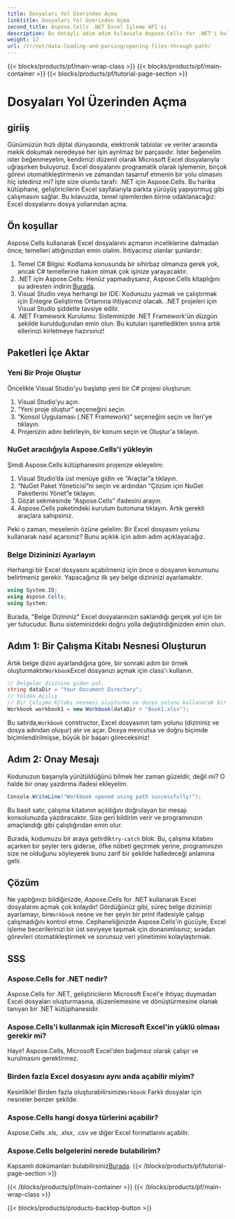 ```yaml
---
title: Dosyaları Yol Üzerinden Açma
linktitle: Dosyaları Yol Üzerinden Açma
second_title: Aspose.Cells .NET Excel İşleme API'si
description: Bu detaylı adım adım kılavuzla Aspose.Cells for .NET'i kullanarak Excel dosyalarını zahmetsizce nasıl açacağınızı keşfedin.
weight: 12
url: /tr/net/data-loading-and-parsing/opening-files-through-path/
---
```


{{< blocks/products/pf/main-wrap-class >}}
{{< blocks/products/pf/main-container >}}
{{< blocks/products/pf/tutorial-page-section >}}

# Dosyaları Yol Üzerinden Açma

## giriiş
Günümüzün hızlı dijital dünyasında, elektronik tablolar ve veriler arasında mekik dokumak neredeyse her işin ayrılmaz bir parçasıdır. İster beğenelim ister beğenmeyelim, kendimizi düzenli olarak Microsoft Excel dosyalarıyla uğraşırken buluyoruz. Excel dosyalarını programatik olarak işlemenin, birçok görevi otomatikleştirmenin ve zamandan tasarruf etmenin bir yolu olmasını hiç istediniz mi? İşte size olumlu tarafı: .NET için Aspose.Cells. Bu harika kütüphane, geliştiricilerin Excel sayfalarıyla parkta yürüyüş yapıyormuş gibi çalışmasını sağlar. Bu kılavuzda, temel işlemlerden birine odaklanacağız: Excel dosyalarını dosya yollarından açma.
## Ön koşullar
 
Aspose.Cells kullanarak Excel dosyalarını açmanın inceliklerine dalmadan önce, temelleri attığınızdan emin olalım. İhtiyacınız olanlar şunlardır:
1. Temel C# Bilgisi: Kodlama konusunda bir sihirbaz olmanıza gerek yok, ancak C# temellerine hakim olmak çok işinize yarayacaktır.
2.  .NET için Aspose.Cells: Henüz yapmadıysanız, Aspose.Cells kitaplığını şu adresten indirin:[Burada](https://releases.aspose.com/cells/net/).
3. Visual Studio veya herhangi bir IDE: Kodunuzu yazmak ve çalıştırmak için Entegre Geliştirme Ortamına ihtiyacınız olacak. .NET projeleri için Visual Studio şiddetle tavsiye edilir.
4. .NET Framework Kurulumu: Sisteminizde .NET Framework'ün düzgün şekilde kurulduğundan emin olun.
Bu kutuları işaretledikten sonra artık ellerinizi kirletmeye hazırsınız!
## Paketleri İçe Aktar
### Yeni Bir Proje Oluştur
Öncelikle Visual Studio'yu başlatıp yeni bir C# projesi oluşturun:
1. Visual Studio’yu açın.
2. “Yeni proje oluştur” seçeneğini seçin.
3. “Konsol Uygulaması (.NET Framework)” seçeneğini seçin ve İleri’ye tıklayın.
4. Projenizin adını belirleyin, bir konum seçin ve Oluştur'a tıklayın.
### NuGet aracılığıyla Aspose.Cells'i yükleyin
Şimdi Aspose.Cells kütüphanesini projenize ekleyelim:
1. Visual Studio’da üst menüye gidin ve “Araçlar”a tıklayın.
2. “NuGet Paket Yöneticisi”ni seçin ve ardından “Çözüm için NuGet Paketlerini Yönet”e tıklayın.
3. Gözat sekmesinde “Aspose.Cells” ifadesini arayın.
4. Aspose.Cells paketindeki kurulum butonuna tıklayın. 
Artık gerekli araçlara sahipsiniz.

Peki o zaman, meselenin özüne gelelim: Bir Excel dosyasını yolunu kullanarak nasıl açarsınız? Bunu açıklık için adım adım açıklayacağız.
### Belge Dizininizi Ayarlayın
Herhangi bir Excel dosyasını açabilmeniz için önce o dosyanın konumunu belirtmeniz gerekir. Yapacağınız ilk şey belge dizininizi ayarlamaktır.

```csharp
using System.IO;
using Aspose.Cells;
using System;
```

Burada, "Belge Dizininiz" Excel dosyalarınızın saklandığı gerçek yol için bir yer tutucudur. Bunu sisteminizdeki doğru yolla değiştirdiğinizden emin olun. 
## Adım 1: Bir Çalışma Kitabı Nesnesi Oluşturun 
 Artık belge dizini ayarlandığına göre, bir sonraki adım bir örnek oluşturmaktır`Workbook`Excel dosyanızı açmak için class'ı kullanın.

```csharp
// Belgeler dizinine giden yol.
string dataDir = "Your Document Directory";
// Yoldan Açılış
// Bir Çalışma Kitabı nesnesi oluşturma ve dosya yolunu kullanarak bir Excel dosyasını açma
Workbook workbook1 = new Workbook(dataDir + "Book1.xlsx");
```

 Bu satırda,`Workbook` constructor, Excel dosyasının tam yolunu (dizininiz ve dosya adından oluşur) alır ve açar. Dosya mevcutsa ve doğru biçimde biçimlendirilmişse, büyük bir başarı göreceksiniz!
## Adım 2: Onay Mesajı
Kodunuzun başarıyla yürütüldüğünü bilmek her zaman güzeldir, değil mi? O halde bir onay yazdırma ifadesi ekleyelim.

```csharp
Console.WriteLine("Workbook opened using path successfully!");
```

Bu basit satır, çalışma kitabının açıldığını doğrulayan bir mesajı konsolunuzda yazdıracaktır. Size geri bildirim verir ve programınızın amaçlandığı gibi çalıştığından emin olur.

 Burada, kodumuzu bir araya getirdik`try-catch` blok. Bu, çalışma kitabını açarken bir şeyler ters giderse, öfke nöbeti geçirmek yerine, programınızın size ne olduğunu söyleyerek bunu zarif bir şekilde halledeceği anlamına gelir.
## Çözüm
Ne yaptığınızı bildiğinizde, Aspose.Cells for .NET kullanarak Excel dosyalarını açmak çok kolaydır! Gördüğünüz gibi, süreç belge dizininizi ayarlamayı, bir`Workbook` nesne ve her şeyin bir print ifadesiyle çalışıp çalışmadığını kontrol etme. Cephaneliğinizde Aspose.Cells'in gücüyle, Excel işleme becerilerinizi bir üst seviyeye taşımak için donanımlısınız; sıradan görevleri otomatikleştirmek ve sorunsuz veri yönetimini kolaylaştırmak.
## SSS
### Aspose.Cells for .NET nedir?
Aspose.Cells for .NET, geliştiricilerin Microsoft Excel'e ihtiyaç duymadan Excel dosyaları oluşturmasına, düzenlemesine ve dönüştürmesine olanak tanıyan bir .NET kütüphanesidir.
### Aspose.Cells'i kullanmak için Microsoft Excel'in yüklü olması gerekir mi?
Hayır! Aspose.Cells, Microsoft Excel'den bağımsız olarak çalışır ve kurulmasını gerektirmez.
### Birden fazla Excel dosyasını aynı anda açabilir miyim?
 Kesinlikle! Birden fazla oluşturabilirsiniz`Workbook` Farklı dosyalar için nesneler benzer şekilde.
### Aspose.Cells hangi dosya türlerini açabilir?
Aspose.Cells .xls, .xlsx, .csv ve diğer Excel formatlarını açabilir.
### Aspose.Cells belgelerini nerede bulabilirim?
Kapsamlı dokümanları bulabilirsiniz[Burada](https://reference.aspose.com/cells/net/).
{{< /blocks/products/pf/tutorial-page-section >}}

{{< /blocks/products/pf/main-container >}}
{{< /blocks/products/pf/main-wrap-class >}}

{{< blocks/products/products-backtop-button >}}
